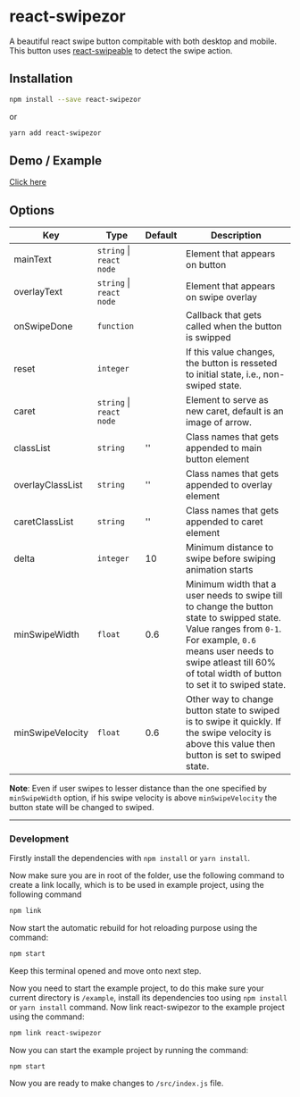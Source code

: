 # react-swipezor
A beautiful react swipe button compitable with both desktop and mobile. This button uses [react-swipeable](https://github.com/FormidableLabs/react-swipeable) to detect the swipe action.
## Installation
```bash
npm install --save react-swipezor
```
or
```bash
yarn add react-swipezor
```
## Demo / Example
[Click here](https://xxxzeus.github.io/react-swipezor)

## Options
| Key              | Type                 | Default | Description                                                                                                                                                                                                                            |
|------------------|----------------------|---------|----------------------------------------------------------------------------------------------------------------------------------------------------------------------------------------------------------------------------------------|
| mainText         | `string` \| `react node` |         | Element that appears on button                                                                                                                                                                                                         |
| overlayText      | `string` \| `react node` |         | Element that appears on swipe overlay                                                                                                                                                                                                  |
| onSwipeDone      | `function`             |         | Callback that gets called when the button is swipped                                                                                                                                                                                   |
| reset            | `integer`            |         | If this value changes, the button is resseted to initial state, i.e., non-swiped state.                                                                                                                                                |
| caret | `string` \| `react node` |   | Element to serve as new caret, default is an image of arrow.
| classList        | `string`               | ''      | Class names that gets appended to main button element                                                                                                                                                                                  |
| overlayClassList | `string`               | ''      | Class names that gets appended to overlay element                                                                                                                                                                                      |
| caretClassList   | `string`               | ''      | Class names that gets appended to caret element                                                                                                                                                                                        |
| delta            | `integer`              | 10      | Minimum distance to swipe before swiping animation starts                                                                                                                                                                              |
| minSwipeWidth    | `float`              | 0.6     | Minimum width that a user needs to swipe till to change the button state to swipped state. Value ranges from `0-1`. For example, `0.6` means user needs to swipe atleast till 60% of total width of button to set it to swiped state. |
| minSwipeVelocity | `float`              | 0.6     | Other way to change button state to swiped is to swipe it quickly. If the swipe velocity is above this value then button is set to swiped state.  |

**Note**: Even if user swipes to lesser distance than the one specified by `minSwipeWidth` option, if his swipe velocity is above `minSwipeVelocity` the button state will be changed to swiped.


---
### Development
Firstly install the dependencies with `npm install` or `yarn install`.

Now make sure you are in root of the folder, use the following command to create a link locally, which is to be used in example project, using the following command
```bash
npm link
```
Now start the automatic rebuild for hot reloading purpose using the command:
```bash
npm start
```
Keep this terminal opened and move onto next step.

Now you need to start the example project, to do this make sure your current directory is `/example`, install its dependencies too using `npm install` or `yarn install` command. Now link react-swipezor to the example project using the command:
```bash
npm link react-swipezor
```
Now you can start the example project by running the command:
```
npm start
```
Now you are ready to make changes to `/src/index.js` file.
